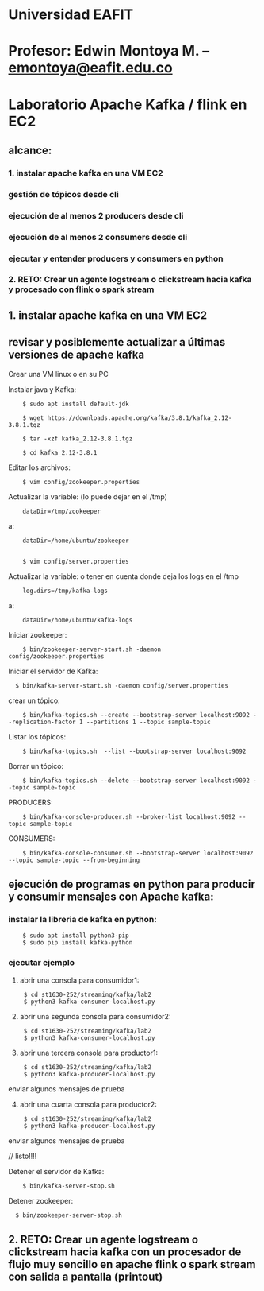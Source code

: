# Universidad EAFIT

# Profesor: Edwin Montoya M. – emontoya@eafit.edu.co

# Laboratorio Apache Kafka / flink en EC2

## alcance:

### 1. instalar apache kafka en una VM EC2
###  gestión de tópicos desde cli
###  ejecución de al menos 2 producers desde cli
###  ejecución de al menos 2 consumers desde cli
###  ejecutar y entender producers y consumers en python
### 2. RETO: Crear un agente logstream o clickstream hacia kafka  y procesado con flink o spark stream

## 1. instalar apache kafka en una VM EC2

## revisar y posiblemente actualizar a últimas versiones de apache kafka

Crear una VM linux o en su PC 

Instalar java y Kafka: 

        $ sudo apt install default-jdk

        $ wget https://downloads.apache.org/kafka/3.8.1/kafka_2.12-3.8.1.tgz

        $ tar -xzf kafka_2.12-3.8.1.tgz

        $ cd kafka_2.12-3.8.1

Editar los archivos: 

        $ vim config/zookeeper.properties 

Actualizar la variable: (lo puede dejar en el /tmp) 

        dataDir=/tmp/zookeeper 

a: 

        dataDir=/home/ubuntu/zookeeper 


        $ vim config/server.properties 

Actualizar la variable: o tener en cuenta donde deja los logs en el /tmp 

        log.dirs=/tmp/kafka-logs 

a: 

        dataDir=/home/ubuntu/kafka-logs 

 Iniciar zookeeper: 

        $ bin/zookeeper-server-start.sh -daemon config/zookeeper.properties 

Iniciar el servidor de Kafka: 

      $ bin/kafka-server-start.sh -daemon config/server.properties 

crear un tópico: 

        $ bin/kafka-topics.sh --create --bootstrap-server localhost:9092 --replication-factor 1 --partitions 1 --topic sample-topic

Listar los tópicos: 

        $ bin/kafka-topics.sh  --list --bootstrap-server localhost:9092

Borrar un tópico: 

        $ bin/kafka-topics.sh --delete --bootstrap-server localhost:9092 --topic sample-topic 

PRODUCERS: 

        $ bin/kafka-console-producer.sh --broker-list localhost:9092 --topic sample-topic 

CONSUMERS: 

        $ bin/kafka-console-consumer.sh --bootstrap-server localhost:9092 --topic sample-topic --from-beginning 

## ejecución de programas en python para producir y consumir mensajes con Apache kafka:

### instalar la libreria de kafka en python:

        $ sudo apt install python3-pip
        $ sudo pip install kafka-python

### ejecutar ejemplo

1. abrir una consola para consumidor1:

        $ cd st1630-252/streaming/kafka/lab2
        $ python3 kafka-consumer-localhost.py

2. abrir una segunda consola para consumidor2:

        $ cd st1630-252/streaming/kafka/lab2
        $ python3 kafka-consumer-localhost.py

3. abrir una tercera consola para productor1:

        $ cd st1630-252/streaming/kafka/lab2
        $ python3 kafka-producer-localhost.py

enviar algunos mensajes de prueba

4. abrir una cuarta consola para productor2:

        $ cd st1630-252/streaming/kafka/lab2
        $ python3 kafka-producer-localhost.py

enviar algunos mensajes de prueba

// listo!!!!

Detener el servidor de Kafka: 

        $ bin/kafka-server-stop.sh 

Detener zookeeper: 

      $ bin/zookeeper-server-stop.sh  

## 2. RETO: Crear un agente logstream o clickstream hacia kafka con un procesador de flujo muy sencillo en apache flink o spark stream con salida a pantalla (printout)
